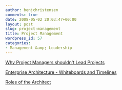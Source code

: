 ```yaml
---
author: benjchristensen
comments: true
date: 2008-05-02 20:03:47+00:00
layout: post
slug: project-management
title: Project Management
wordpress_id: 57
categories:
- Management &amp; Leadership
---
```


[Why Project Managers shouldn't Lead Projects](http://duckdown.blogspot.com/2008/04/why-project-managers-should-not-lead.html)

[Enterprise Architecture - Whiteboards and Timelines](http://duckdown.blogspot.com/2008/04/enterprise-architecture-whiteboards-and.html)

[Roles of the Architect](http://www.biske.com/blog/?p=351)

 
